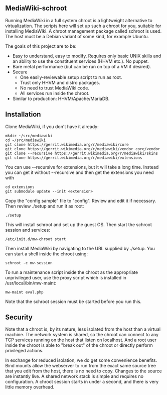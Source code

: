 ## MediaWiki-schroot

Running MediaWiki in a full system chroot is a lightweight alternative to
virtualization. The scripts here will set up such a chroot for you, suitable
for installing MediaWiki. A chroot management package called schroot is
used. The host must be a Debian variant of some kind, for example Ubuntu.

The goals of this project are to be:

* Easy to understand, easy to modify. Requires only basic UNIX skills and
  an ability to use the constituent services (HHVM etc.). No puppet.
* Bare metal performance (but can be run on top of a VM if desired).
* Secure
  - One easily-reviewable setup script to run as root.
  - Trust only HHVM and distro packages.
  - No need to trust MediaWiki code.
  - All services run inside the chroot.
* Similar to production: HHVM/Apache/MariaDB.

## Installation

Clone MediaWiki, if you don't have it already:

```
mkdir ~/src/mediawiki
cd ~/src/mediawiki
git clone https://gerrit.wikimedia.org/r/mediawiki/core
git clone https://gerrit.wikimedia.org/r/mediawiki/vendor core/vendor
git clone --recursive https://gerrit.wikimedia.org/r/mediawiki/skins
git clone https://gerrit.wikimedia.org/r/mediawiki/extensions
```

You can use --recursive for extensions, but it will take a long time. Instead
you can get it without --recursive and then get the extensions you need with

```
cd extensions
git submodule update --init <extension>
```

Copy the "config.sample" file to "config". Review and edit it if necessary.
Then review ./setup and run it as root:

```
./setup
```

This will install schroot and set up the guest OS. Then start the schroot
session and services:

```
/etc/init.d/mw-chroot start
```

Then install MediaWiki by navigating to the URL supplied by ./setup. You
can start a shell inside the chroot using:

```
schroot -c mw-session
```

To run a maintenance script inside the chroot as the appropriate unprivileged
user, use the proxy script which is installed in /usr/local/bin/mw-maint:

```
mw-maint eval.php
```

Note that the schroot session must be started before you run this.

## Security

Note that a chroot is, by its nature, less isolated from the host than a
virtual machine. The network system is shared, so the chroot can connect to
any TCP services running on the host that listen on localhost. And a root
user inside the chroot is able to "break out" of the chroot or directly
perform privileged actions.

In exchange for reduced isolation, we do get some convenience benefits. Bind
mounts allow the webserver to run from the exact same source tree that you
edit from the host, there is no need to copy. Changes to the source are
instantly live. A shared network stack is simple and requires no
configuration. A chroot session starts in under a second, and there is very
little memory overhead.
